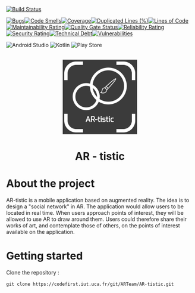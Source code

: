 [![Build Status](https://codefirst.iut.uca.fr/api/badges/ARTeam/AR-tistic/status.svg)](https://codefirst.iut.uca.fr/ARTeam/AR-tistic)

[![Bugs](https://codefirst.iut.uca.fr/sonar/api/project_badges/measure?project=ARTeam-SAE-3.01&metric=bugs&token=8659a314d35e27718ff33e61a213cd4a3f7b5543)](https://codefirst.iut.uca.fr/sonar/dashboard?id=ARTeam-SAE-3.01)[![Code Smells](https://codefirst.iut.uca.fr/sonar/api/project_badges/measure?project=ARTeam-SAE-3.01&metric=code_smells&token=8659a314d35e27718ff33e61a213cd4a3f7b5543)](https://codefirst.iut.uca.fr/sonar/dashboard?id=ARTeam-SAE-3.01)[![Coverage](https://codefirst.iut.uca.fr/sonar/api/project_badges/measure?project=ARTeam-SAE-3.01&metric=coverage&token=8659a314d35e27718ff33e61a213cd4a3f7b5543)](https://codefirst.iut.uca.fr/sonar/dashboard?id=ARTeam-SAE-3.01)[![Duplicated Lines (%)](https://codefirst.iut.uca.fr/sonar/api/project_badges/measure?project=ARTeam-SAE-3.01&metric=duplicated_lines_density&token=8659a314d35e27718ff33e61a213cd4a3f7b5543)](https://codefirst.iut.uca.fr/sonar/dashboard?id=ARTeam-SAE-3.01)[![Lines of Code](https://codefirst.iut.uca.fr/sonar/api/project_badges/measure?project=ARTeam-SAE-3.01&metric=ncloc&token=8659a314d35e27718ff33e61a213cd4a3f7b5543)](https://codefirst.iut.uca.fr/sonar/dashboard?id=ARTeam-SAE-3.01)[![Maintainability Rating](https://codefirst.iut.uca.fr/sonar/api/project_badges/measure?project=ARTeam-SAE-3.01&metric=sqale_rating&token=8659a314d35e27718ff33e61a213cd4a3f7b5543)](https://codefirst.iut.uca.fr/sonar/dashboard?id=ARTeam-SAE-3.01)[![Quality Gate Status](https://codefirst.iut.uca.fr/sonar/api/project_badges/measure?project=ARTeam-SAE-3.01&metric=alert_status&token=8659a314d35e27718ff33e61a213cd4a3f7b5543)](https://codefirst.iut.uca.fr/sonar/dashboard?id=ARTeam-SAE-3.01)[![Reliability Rating](https://codefirst.iut.uca.fr/sonar/api/project_badges/measure?project=ARTeam-SAE-3.01&metric=reliability_rating&token=8659a314d35e27718ff33e61a213cd4a3f7b5543)](https://codefirst.iut.uca.fr/sonar/dashboard?id=ARTeam-SAE-3.01)[![Security Rating](https://codefirst.iut.uca.fr/sonar/api/project_badges/measure?project=ARTeam-SAE-3.01&metric=security_rating&token=8659a314d35e27718ff33e61a213cd4a3f7b5543)](https://codefirst.iut.uca.fr/sonar/dashboard?id=ARTeam-SAE-3.01)[![Technical Debt](https://codefirst.iut.uca.fr/sonar/api/project_badges/measure?project=ARTeam-SAE-3.01&metric=sqale_index&token=8659a314d35e27718ff33e61a213cd4a3f7b5543)](https://codefirst.iut.uca.fr/sonar/dashboard?id=ARTeam-SAE-3.01)[![Vulnerabilities](https://codefirst.iut.uca.fr/sonar/api/project_badges/measure?project=ARTeam-SAE-3.01&metric=vulnerabilities&token=8659a314d35e27718ff33e61a213cd4a3f7b5543)](https://codefirst.iut.uca.fr/sonar/dashboard?id=ARTeam-SAE-3.01)

![Android Studio](https://img.shields.io/badge/Android%20Studio-3DDC84.svg?style=for-the-badge&logo=android-studio&logoColor=white) ![Kotlin](https://img.shields.io/badge/kotlin-%237F52FF.svg?style=for-the-badge&logo=kotlin&logoColor=white) ![Play Store](https://img.shields.io/badge/Google_Play-414141?style=for-the-badge&logo=google-play&logoColor=white)

<br />
<div align="center">
<img src="./Source/images/AT-tistic_Logo.png" alt="Logo" width="200" height="200">

<h1 align="center">AR - tistic</h1>

</div>

About the project
===

  <p>
AR-tistic is a mobile application based on augmented reality. The idea is to design a "social network" in AR. The application would allow users to be located in real time. When users approach points of interest, they will be allowed to use AR to draw around them. Users could therefore share their works of art, and contemplate those of others, on the points of interest available on the application.
  </p>



Getting started
===

Clone the repository :

```
git clone https://codefirst.iut.uca.fr/git/ARTeam/AR-tistic.git
```

